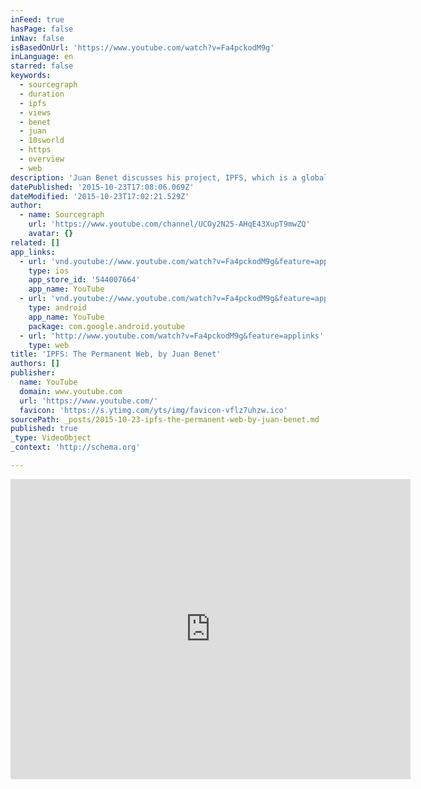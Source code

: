 ```yaml
---
inFeed: true
hasPage: false
inNav: false
isBasedOnUrl: 'https://www.youtube.com/watch?v=Fa4pckodM9g'
inLanguage: en
starred: false
keywords:
  - sourcegraph
  - duration
  - ipfs
  - views
  - benet
  - juan
  - 10sworld
  - https
  - overview
  - web
description: 'Juan Benet discusses his project, IPFS, which is a global, versioned, peer-to-peer file system that combines ideas from Git, BitTorrent, Kademlia, and SFS.'
datePublished: '2015-10-23T17:08:06.069Z'
dateModified: '2015-10-23T17:02:21.529Z'
author:
  - name: Sourcegraph
    url: 'https://www.youtube.com/channel/UCOy2N25-AHqE43XupT9mwZQ'
    avatar: {}
related: []
app_links:
  - url: 'vnd.youtube://www.youtube.com/watch?v=Fa4pckodM9g&feature=applinks'
    type: ios
    app_store_id: '544007664'
    app_name: YouTube
  - url: 'vnd.youtube://www.youtube.com/watch?v=Fa4pckodM9g&feature=applinks'
    type: android
    app_name: YouTube
    package: com.google.android.youtube
  - url: 'http://www.youtube.com/watch?v=Fa4pckodM9g&feature=applinks'
    type: web
title: 'IPFS: The Permanent Web, by Juan Benet'
authors: []
publisher:
  name: YouTube
  domain: www.youtube.com
  url: 'https://www.youtube.com/'
  favicon: 'https://s.ytimg.com/yts/img/favicon-vflz7uhzw.ico'
sourcePath: _posts/2015-10-23-ipfs-the-permanent-web-by-juan-benet.md
published: true
_type: VideoObject
_context: 'http://schema.org'

---
```

<iframe src="https://cdn.embedly.com/widgets/media.html?src=https%3A%2F%2Fwww.youtube.com%2Fembed%2FFa4pckodM9g%3Ffeature%3Doembed&amp;url=https%3A%2F%2Fwww.youtube.com%2Fwatch%3Fv%3DFa4pckodM9g&amp;image=https%3A%2F%2Fi.ytimg.com%2Fvi%2FFa4pckodM9g%2Fhqdefault.jpg&amp;key=b7d04c9b404c499eba89ee7072e1c4f7&amp;type=text%2Fhtml&amp;schema=youtube" width="640" height="480" scrolling="no" frameborder="0" allowfullscreen="allowfullscreen" style=""></iframe>